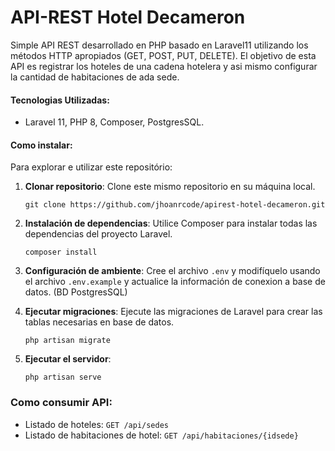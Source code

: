 # API-REST Hotel Decameron
Simple API REST desarrollado en PHP basado en Laravel11 utilizando los métodos HTTP apropiados (GET, POST, PUT, DELETE).
El objetivo de esta API es registrar los hoteles de una cadena hotelera y asi mismo configurar la cantidad de habitaciones de ada sede.

#### Tecnologias Utilizadas:
- Laravel 11, PHP 8, Composer, PostgresSQL.

#### Como instalar:
Para explorar e utilizar este repositório:

1. **Clonar repositorio**: Clone este mismo repositorio en su máquina local.

   ```
   git clone https://github.com/jhoanrcode/apirest-hotel-decameron.git
   ```

2. **Instalación de dependencias**: Utilice Composer para instalar todas las dependencias del proyecto Laravel.

   ```
   composer install
   ```

3. **Configuración de ambiente**: Cree el archivo `.env` y modifíquelo usando el archivo `.env.example` y actualice la información de conexion a base de datos. (BD PostgresSQL)

4. **Ejecutar migraciones**: Ejecute las migraciones de Laravel para crear las tablas necesarias en base de datos.

   ```
   php artisan migrate
   ```

5. **Ejecutar el servidor**: 

   ```
   php artisan serve
   ```

### Como consumir API:
- Listado de hoteles: `GET /api/sedes`
- Listado de habitaciones de hotel: `GET /api/habitaciones/{idsede}`
